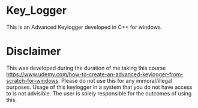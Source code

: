 # Key_Logger
This is an Advanced Keylogger developed in C++ for windows.

# Disclaimer
This was developed during the duration of me taking this course https://www.udemy.com/how-to-create-an-advanced-keylogger-from-scratch-for-windows.
Please do not use this for any immoral/illegal purposes. Usage of this keylogger in a system that you do not have access to is not advisible. The user is solely responsible for the outcomes of using this.
